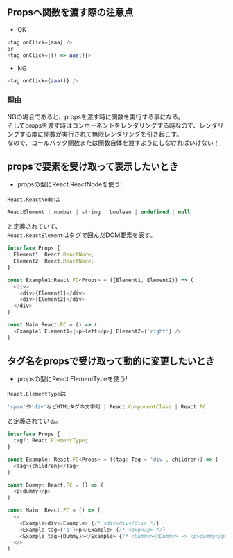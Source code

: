 ## Propsへ関数を渡す際の注意点

- OK

```ts
<tag onClick={aaa} />
or
<tag onClick={() => aaa()}>
```

- NG

```ts
<tag onClick={aaa()} />
```

### 理由

NGの場合であると、propsを渡す時に関数を実行する事になる。  
そしてpropsを渡す時はコンポーネントをレンダリングする時なので、レンダリングする度に関数が実行されて無限レンダリングを引き起こす。  
なので、コールバック関数または関数自体を渡すようにしなければいけない！

## propsで要素を受け取って表示したいとき

- propsの型にReact.ReactNodeを使う!

`React.ReactNode`は  
```ts
ReactElement | number | string | boolean | undefined | null
```
と定義されていて、  
`React.ReactElement`はタグで囲んだDOM要素を表す。

```ts
interface Props {
  Element1: React.ReactNode;
  Element2: React.ReactNode;
}

const Example1:React.FC<Props> = ({Element1, Element2}) => (
  <div>
    <div>{Element1}</div>
    <div>{Element2}</div>
  </div>
)

const Main:React.FC = () => (
  <Example1 Element1={<p>left</p>} Element2={'right'} />
)
```

## タグ名をpropsで受け取って動的に変更したいとき

- propsの型にReact.ElementTypeを使う!

`React.ElementType`は
```ts
'span'や'div'などHTMLタグの文字列 | React.ComponentClass | React.FC
```
と定義されている。

```ts
interface Props {
  tag?: React.ElementType;
}

const Example: React.FC<Props> = ({tag: Tag = 'div', children}) => (
  <Tag>{children}</Tag>
)

const Dummy: React.FC = () => (
  <p>dummy</p>
)

const Main: React.FC = () => (
  <>
    <Example>div</Example> {/* <div>div</div> */}
    <Example tag={'p'}>p</Example> {/* <p>p</p> */}
    <Example tag={Dummy}></Example> {/* <Dummy></Dummy> => <p>dummy</p> */}
  </>
)
```
